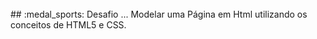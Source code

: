 <br>
## :medal_sports: Desafio <a id="desafio"></a>
...
Modelar uma Página em Html utilizando os conceitos de HTML5 e CSS.
<br>
